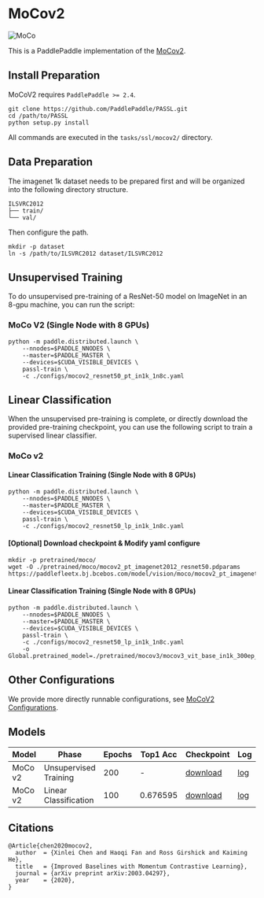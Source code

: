 # MoCov2
![MoCo](https://user-images.githubusercontent.com/11435359/71603927-0ca98d00-2b14-11ea-9fd8-10d984a2de45.png)

This is a PaddlePaddle implementation of the 
[MoCov2](https://arxiv.org/abs/2003.04297).


## Install Preparation

MoCoV2 requires `PaddlePaddle >= 2.4`.
```shell
git clone https://github.com/PaddlePaddle/PASSL.git
cd /path/to/PASSL
python setup.py install
```

All commands are executed in the `tasks/ssl/mocov2/` directory.


## Data Preparation

The imagenet 1k dataset needs to be prepared first and will be organized into the following directory structure.

```shell
ILSVRC2012
├── train/
└── val/
```

Then configure the path.

```shell
mkdir -p dataset
ln -s /path/to/ILSVRC2012 dataset/ILSVRC2012
```

## Unsupervised Training

To do unsupervised pre-training of a ResNet-50 model on ImageNet in an 8-gpu machine, you can run the script: 

### MoCo V2 (Single Node with 8 GPUs)
```shell
python -m paddle.distributed.launch \
    --nnodes=$PADDLE_NNODES \
    --master=$PADDLE_MASTER \
    --devices=$CUDA_VISIBLE_DEVICES \
    passl-train \
    -c ./configs/mocov2_resnet50_pt_in1k_1n8c.yaml
```

## Linear Classification

When the unsupervised pre-training is complete, or directly download the provided pre-training checkpoint, you can use the following script to train a supervised linear classifier.
### MoCo v2

#### Linear Classification Training (Single Node with 8 GPUs)

```shell
python -m paddle.distributed.launch \
    --nnodes=$PADDLE_NNODES \
    --master=$PADDLE_MASTER \
    --devices=$CUDA_VISIBLE_DEVICES \
    passl-train \
    -c ./configs/mocov2_resnet50_lp_in1k_1n8c.yaml
```


#### [Optional] Download checkpoint & Modify yaml  configure
```shell
mkdir -p pretrained/moco/
wget -O ./pretrained/moco/mocov2_pt_imagenet2012_resnet50.pdparams https://paddlefleetx.bj.bcebos.com/model/vision/moco/mocov2_pt_imagenet2012_resnet50.pdparams
```

#### Linear Classification Training (Single Node with 8 GPUs)

```shell
python -m paddle.distributed.launch \
    --nnodes=$PADDLE_NNODES \
    --master=$PADDLE_MASTER \
    --devices=$CUDA_VISIBLE_DEVICES \
    passl-train \
    -c ./configs/mocov2_resnet50_lp_in1k_1n8c.yaml
    -o Global.pretrained_model=./pretrained/mocov3/mocov3_vit_base_in1k_300ep_pretrained

```
## Other Configurations
We provide more directly runnable configurations, see [MoCoV2 Configurations](./configs/).

## Models

| Model   | Phase                 | Epochs | Top1 Acc | Checkpoint                                                   | Log                                                          |
| ------- | --------------------- | ------ | -------- | ------------------------------------------------------------ | ------------------------------------------------------------ |
| MoCo v2 | Unsupervised Training | 200    | -        | [download](https://paddlefleetx.bj.bcebos.com/model/vision/moco/mocov2_pt_imagenet2012_resnet50.pdparams) | [log](https://paddlefleetx.bj.bcebos.com/model/vision/moco/mocov2_pt_imagenet2012_resnet50.log) |
| MoCo v2 | Linear Classification | 100    | 0.676595 | [download](https://paddlefleetx.bj.bcebos.com/model/vision/moco/mocov2_lincls_imagenet2012_resnet50.pdparams) | [log](https://paddlefleetx.bj.bcebos.com/model/vision/moco/mocov2_lincls_imagenet2012_resnet50.log) |


## Citations

```
@Article{chen2020mocov2,
  author  = {Xinlei Chen and Haoqi Fan and Ross Girshick and Kaiming He},
  title   = {Improved Baselines with Momentum Contrastive Learning},
  journal = {arXiv preprint arXiv:2003.04297},
  year    = {2020},
}
```
